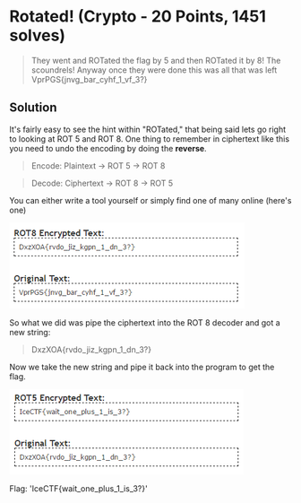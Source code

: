 # Rotated! (Crypto - 20 Points, 1451 solves)

> They went and ROTated the flag by 5 and then ROTated it by 8! The scoundrels! Anyway once they were done this was all that was left VprPGS{jnvg_bar_cyhf_1_vf_3?}

Solution
--------

It's fairly easy to see the hint within "ROTated," that being said lets go right to looking at ROT 5 and ROT 8. One thing to remember in ciphertext like this you need to undo the encoding by doing the <b>reverse</b>.

> Encode: Plaintext -> ROT 5 -> ROT 8

> Decode: Ciphertext -> ROT 8 -> ROT 5

You can either write a tool yourself or simply find one of many online (here's one)

![](./rot8_decode.PNG)

So what we did was pipe the ciphertext into the ROT 8 decoder and got a new string:

> DxzXOA{rvdo_jiz_kgpn_1_dn_3?}

Now we take the new string and pipe it back into the program to get the flag.

![](./rot5_decode.PNG)

Flag: 'IceCTF{wait_one_plus_1_is_3?}'

